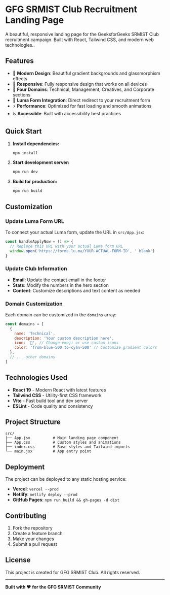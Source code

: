 # GFG SRMIST Club Recruitment Landing Page

A beautiful, responsive landing page for the GeeksforGeeks SRMIST Club recruitment campaign. Built with React, Tailwind CSS, and modern web technologies..

## Features

- 🎨 **Modern Design**: Beautiful gradient backgrounds and glassmorphism effects
- 📱 **Responsive**: Fully responsive design that works on all devices
- 🚀 **Four Domains**: Technical, Management, Creatives, and Corporate sections
- 🔗 **Luma Form Integration**: Direct redirect to your recruitment form
- ⚡ **Performance**: Optimized for fast loading and smooth animations
- ♿ **Accessible**: Built with accessibility best practices

## Quick Start

1. **Install dependencies:**
   ```bash
   npm install
   ```

2. **Start development server:**
   ```bash
   npm run dev
   ```

3. **Build for production:**
   ```bash
   npm run build
   ```

## Customization

### Update Luma Form URL

To connect your actual Luma form, update the URL in `src/App.jsx`:

```jsx
const handleApplyNow = () => {
  // Replace this URL with your actual Luma form URL
  window.open('https://forms.lu.ma/YOUR-ACTUAL-FORM-ID', '_blank')
}
```

### Update Club Information

- **Email**: Update the contact email in the footer
- **Stats**: Modify the numbers in the hero section
- **Content**: Customize descriptions and text content as needed

### Domain Customization

Each domain can be customized in the `domains` array:

```jsx
const domains = [
  {
    name: 'Technical',
    description: 'Your custom description here',
    icon: '🚀', // Change emoji or use custom icons
    color: 'from-blue-500 to-cyan-500' // Customize gradient colors
  },
  // ... other domains
]
```

## Technologies Used

- **React 19** - Modern React with latest features
- **Tailwind CSS** - Utility-first CSS framework
- **Vite** - Fast build tool and dev server
- **ESLint** - Code quality and consistency

## Project Structure

```
src/
├── App.jsx          # Main landing page component
├── App.css          # Custom styles and animations
├── index.css        # Base styles and Tailwind imports
└── main.jsx         # App entry point
```

## Deployment

The project can be deployed to any static hosting service:

- **Vercel**: `vercel --prod`
- **Netlify**: `netlify deploy --prod`
- **GitHub Pages**: `npm run build && gh-pages -d dist`

## Contributing

1. Fork the repository
2. Create a feature branch
3. Make your changes
4. Submit a pull request

## License

This project is created for GFG SRMIST Club. All rights reserved.

---

**Built with ❤️ for the GFG SRMIST Community**
